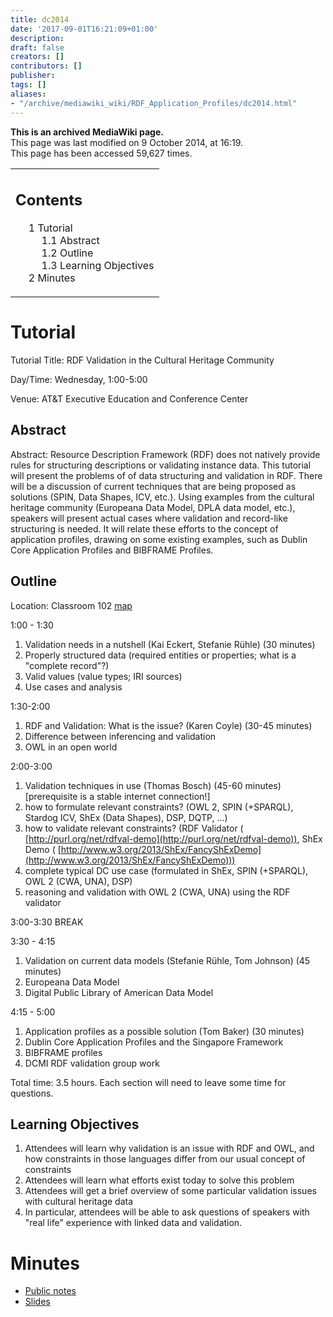 ```yaml
---
title: dc2014
date: '2017-09-01T16:21:09+01:00'
description: 
draft: false
creators: []
contributors: []
publisher: 
tags: []
aliases:
- "/archive/mediawiki_wiki/RDF_Application_Profiles/dc2014.html"
---
```


 **This is an archived MediaWiki page.**  
This page was last modified on 9 October 2014, at 16:19.  
This page has been accessed 59,627 times.

<table id="toc" class="toc">
  <tr>
    <td>
      <div id="toctitle">
        <h2>Contents</h2>
      </div>
      <ul>
        <li class="toclevel-1 tocsection-1">
          <a href="#Tutorial"><span class="tocnumber">1</span> <span class="toctext">Tutorial</span></a>
          <ul>
            <li class="toclevel-2 tocsection-2"><a href="#Abstract"><span class="tocnumber">1.1</span> <span class="toctext">Abstract</span></a></li>
            <li class="toclevel-2 tocsection-3"><a href="#Outline"><span class="tocnumber">1.2</span> <span class="toctext">Outline</span></a></li>
            <li class="toclevel-2 tocsection-4"><a href="#Learning_Objectives"><span class="tocnumber">1.3</span> <span class="toctext">Learning Objectives</span></a></li>
          </ul>
        </li>
        <li class="toclevel-1 tocsection-5"><a href="#Minutes"><span class="tocnumber">2</span> <span class="toctext">Minutes</span></a></li>
      </ul>
    </td>
  </tr>
</table>

# Tutorial

Tutorial Title: RDF Validation in the Cultural Heritage Community

Day/Time: Wednesday, 1:00-5:00

Venue: AT&T Executive Education and Conference Center

## Abstract

Abstract: Resource Description Framework (RDF) does not natively provide rules for structuring descriptions or validating instance data. This tutorial will present the problems of of data structuring and validation in RDF. There will be a discussion of current techniques that are being proposed as solutions (SPIN, Data Shapes, ICV, etc.). Using examples from the cultural heritage community (Europeana Data Model, DPLA data model, etc.), speakers will present actual cases where validation and record-like structuring is needed. It will relate these efforts to the concept of application profiles, drawing on some existing examples, such as Dublin Core Application Profiles and BIBFRAME Profiles.

## Outline

Location: Classroom 102 [map](http://dcevents.dublincore.org/public/dc-docs/2014-ATT-level-one.pdf)

1:00 - 1:30

1. Validation needs in a nutshell (Kai Eckert, Stefanie Rühle) (30 minutes)
  1. Properly structured data (required entities or properties; what is a "complete record"?)
  2. Valid values (value types; IRI sources)
  3. Use cases and analysis

1:30-2:00

1. RDF and Validation: What is the issue? (Karen Coyle) (30-45 minutes)
  1. Difference between inferencing and validation
  2. OWL in an open world

2:00-3:00

1. Validation techniques in use (Thomas Bosch) (45-60 minutes) [prerequisite is a stable internet connection!]
  1. how to formulate relevant constraints? (OWL 2, SPIN (+SPARQL), Stardog ICV, ShEx (Data Shapes), DSP, DQTP, ...)
  2. how to validate relevant constraints? (RDF Validator ( [http://purl.org/net/rdfval-demo](http://purl.org/net/rdfval-demo)), ShEx Demo ( [http://www.w3.org/2013/ShEx/FancyShExDemo](http://www.w3.org/2013/ShEx/FancyShExDemo)))
  3. complete typical DC use case (formulated in ShEx, SPIN (+SPARQL), OWL 2 (CWA, UNA), DSP)
  4. reasoning and validation with OWL 2 (CWA, UNA) using the RDF validator

3:00-3:30 BREAK

3:30 - 4:15

1. Validation on current data models (Stefanie Rühle, Tom Johnson) (45 minutes)
  1. Europeana Data Model
  2. Digital Public Library of American Data Model

4:15 - 5:00

1. Application profiles as a possible solution (Tom Baker) (30 minutes)
  1. Dublin Core Application Profiles and the Singapore Framework
  2. BIBFRAME profiles
  3. DCMI RDF validation group work

Total time: 3.5 hours. Each section will need to leave some time for questions.

## Learning Objectives

1. Attendees will learn why validation is an issue with RDF and OWL, and how constraints in those languages differ from our usual concept of constraints
2. Attendees will learn what efforts exist today to solve this problem
3. Attendees will get a brief overview of some particular validation issues with cultural heritage data
4. In particular, attendees will be able to ask questions of speakers with "real life" experience with linked data and validation.

# Minutes

- [Public notes](https://docs.google.com/document/d/1FtjllNBKOBVxFwiu3V4NwTp7p7oWOgZoIT6-DiqPeAQ/edit)
- [Slides](http://bit.ly/rdf-ap-dcmi14)

